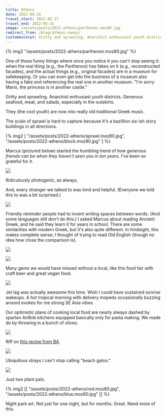 ```yaml
---
title: Athens
date: 2022-05-31
travel_start: 2022-05-27
travel_end: 2022-05-31
image: /assets/posts/2022-athens/parthenon.moz80.jpg
redirect_from: /blog/athens-naxos/
customexcerpt: Gritty and sprawling. Anarchist enthusiast youth districts. Generous seafood, meat, and salads, especially in the outskirts.
---
```


{% img2 "/assets/posts/2022-athens/parthenon.moz80.jpg" %}

<p class="figcaption">
One of those funny things where once you notice it you can't stop seeing it: when the real thing (e.g., the Parthenon) has fakes on it (e.g., reconstructed facades), and the actual things (e.g., original facades) are in a museum for safekeeping. Or you can even get into the business of a museum also having a fake and referencing the real one in another museum. <span class="i">"I'm sorry Mario, the princess is in another castle."</span>
</p>

Gritty and sprawling. Anarchist enthusiast youth districts. Generous seafood, meat, and salads, especially in the outskirts.

They (the cool youth) are now into really old traditional Greek music.

The scale of sprawl is hard to capture because it's a bazillion six-ish story buildings in all directions.

{% img2 [
    "/assets/posts/2022-athens/sprawl.moz80.jpg",
    "/assets/posts/2022-athens/block.moz80.jpg"
] %}

Marcus (pictured below) started the humbling trend of _how generous friends can be when they haven't seen you in ten years._ I've been so grateful for it.

![](/assets/posts/2022-athens/marcus.moz80.jpg)

<p class="figcaption">
Ridiculously photogenic, as always.
</p>

And, every stranger we talked to was kind and helpful. (Everyone we told this to was a bit surprised.)

![](/assets/posts/2022-athens/ancient-greek.moz80.jpg)

<p class="figcaption">
Friendly reminder people had to invent writing spaces between words. (And some languages still don't do this.) I asked Marcus about reading Ancient Greek, and he said they learn it for years in school. There are some similarities with modern Greek, but it's also quite different. In hindsight, this makes complete sense; I thought of trying to read Old English (though no idea how close the comparison is).
</p>

![](/assets/posts/2022-athens/empty.moz80.jpg)

![](/assets/posts/2022-athens/food-fair.moz80.jpg)

<p class="figcaption">
Many gems we would have missed without a local, like this food fair with craft beer and great vegan food.
</p>

![](/assets/posts/2022-athens/morning.moz80.jpg)

<p class="figcaption">
Jet lag was actually awesome this time. Wish I could have sustained sunrise wakeups. A hot tropical morning with delivery mopeds occasionally buzzing around evokes for me strong SE Asia vibes.
</p>

Our optimistic plans of cooking local food are nearly always dashed by spartan AirBnb kitchens equipped basically only for pasta making. We made do by throwing in a bunch of olives.

![](/assets/posts/2022-athens/pasta.moz80.jpg)

<p class="figcaption">
Riff on <a href="https://www.bonappetit.com/recipe/herby-pasta-with-garlic-and-green-olives">this recipe from BA</a>.
</p>

![](/assets/posts/2022-athens/cat.moz80.jpg)

<p class="figcaption">
Ubiquitous strays I can't stop calling "beach gatos."
</p>

![](/assets/posts/2022-athens/plant-pair.moz80.jpg)

<p class="figcaption">
Just two plant pals.
</p>

{% img2 [[
    "/assets/posts/2022-athens/red.moz80.jpg",
    "/assets/posts/2022-athens/blue.moz80.jpg"
]] %}

<p class="figcaption">
Night park art. Not just for one night, but for months. Great. Need more of this.
</p>
